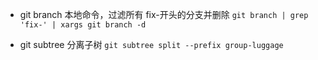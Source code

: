 - git branch 本地命令，过滤所有 fix-开头的分支并删除
  `git branch | grep 'fix-' | xargs git branch -d`

- git subtree 分离子树
  `git subtree split --prefix group-luggage`